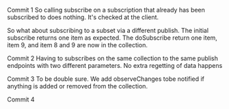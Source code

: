 Commit 1
So calling subscribe on a subscription that already has been subscribed to does nothing. It's checked at the client.


So what about subscribing to a subset via a different publish.
The initial subscribe returns one item as expected.
The doSubscribe return one item, item 9, and item 8 and 9 are now in the collection.

Commit 2
Having to subscribes on the same collection to the same publish endpoints with two different parameters. No extra regetting of data happens


Commit 3
To be double sure. We add observeChanges tobe notified if anything is added or removed from the collection. 


Commit 4
